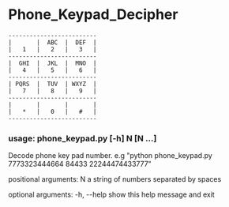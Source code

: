 # Phone_Keypad_Decipher
```
-------------------------
|       |  ABC  |  DEF  |
|   1   |   2   |   3   |
-------------------------
|  GHI  |  JKL  |  MNO  |
|   4   |   5   |   6   |
-------------------------
| PQRS  |  TUV  | WXYZ  |
|   7   |   8   |   9   |
-------------------------
|       |       |       |
|   *   |   0   |   #   |
-------------------------
```
### usage: phone_keypad.py [-h] N [N ...]

Decode phone key pad number. e.g "python phone_keypad.py 7773323444664 84433
22244474433777"

positional arguments:
  N           a string of numbers separated by spaces

optional arguments:
  -h, --help  show this help message and exit
